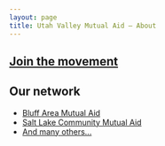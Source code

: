 ```yaml
---
layout: page
title: Utah Valley Mutual Aid – About
---
```


## [Join the movement](https://www.facebook.com/groups/utahmutualaid/)

## Our network

- [Bluff Area Mutual Aid](https://www.facebook.com/Bluff-Area-Mutual-Aid-104023177905137/)
- [Salt Lake Community Mutual Aid](https://slcmutualaid.com/)
- [And many others...](https://docs.google.com/document/d/1uP49OQGhosfBN4BOYQvyy_Mu3mpCSOYzip13LksC-S8/preview#)